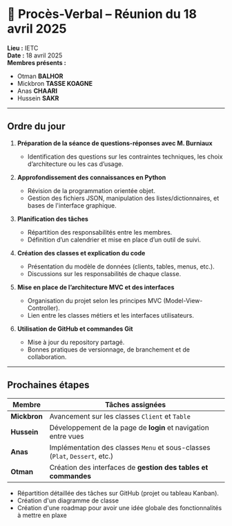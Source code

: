 
# 📄 Procès-Verbal – Réunion du 18 avril 2025

**Lieu :** IETC  
**Date :** 18 avril 2025  
**Membres présents :**
- Otman **BALHOR**
- Mickbron **TASSE KOAGNE**
- Anas **CHAARI**
- Hussein **SAKR**

---

## Ordre du jour

1. **Préparation de la séance de questions-réponses avec M. Burniaux**  
   - Identification des questions sur les contraintes techniques, les choix d’architecture ou les cas d’usage.

2. **Approfondissement des connaissances en Python**  
   - Révision de la programmation orientée objet.
   - Gestion des fichiers JSON, manipulation des listes/dictionnaires, et bases de l'interface graphique.

3. **Planification des tâches**
   - Répartition des responsabilités entre les membres.
   - Définition d’un calendrier et mise en place d’un outil de suivi.

4. **Création des classes et explication du code**  
   - Présentation du modèle de données (clients, tables, menus, etc.).
   - Discussions sur les responsabilités de chaque classe.

5. **Mise en place de l’architecture MVC et des interfaces**
   - Organisation du projet selon les principes MVC (Model-View-Controller).
   - Lien entre les classes métiers et les interfaces utilisateurs.

6. **Utilisation de GitHub et commandes Git**  
   - Mise à jour du repository partagé.
   - Bonnes pratiques de versionnage, de branchement et de collaboration.

---

##  Prochaines étapes

| Membre    | Tâches assignées |
|-----------|------------------|
| **Mickbron** | Avancement sur les classes `Client` et `Table` |
| **Hussein**  | Développement de la page de **login** et navigation entre vues |
| **Anas**     | Implémentation des classes `Menu` et sous-classes (`Plat`, `Dessert`, etc.) |
| **Otman**    | Création des interfaces de **gestion des tables et commandes** |

- Répartition détaillée des tâches sur GitHub (projet ou tableau Kanban).
- Création d'un diagramme de classe
- Création d'une roadmap pour avoir une idée globale des fonctionnalités à mettre en plaxe
